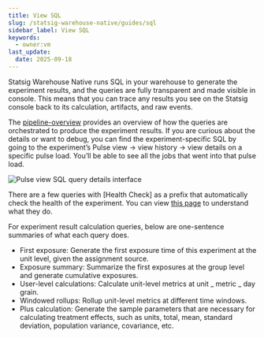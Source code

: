 ```yaml
---
title: View SQL
slug: /statsig-warehouse-native/guides/sql
sidebar_label: View SQL
keywords:
  - owner:vm
last_update:
  date: 2025-09-18
---
```


Statsig Warehouse Native runs SQL in your warehouse to generate the experiment results, and the queries are fully transparent and made visible in console. This means that you can trace any results you see on the Statsig console back to its calculation, artifacts, and raw events.

The [pipeline-overview](/statsig-warehouse-native/pipeline-overview) provides an overview of how the queries are orchestrated to produce the experiment results. If you are curious about the details or want to debug, you can find the experiment-specific SQL by going to the experiment’s Pulse view -> view history -> view details on a specific pulse load. You’ll be able to see all the jobs that went into that pulse load.

![Pulse view SQL query details interface](https://github.com/statsig-io/docs/assets/139815787/f34e1265-e303-4705-b8cd-1a170a2af91e)

There are a few queries with [Health Check] as a prefix that automatically check the health of the experiment. You can view [this page](/statsig-warehouse-native/features/monitor-an-experiment) to understand what they do.

For experiment result calculation queries, below are one-sentence summaries of what each query does.

- First exposure: Generate the first exposure time of this experiment at the unit level, given the assignment source.
- Exposure summary: Summarize the first exposures at the group level and generate cumulative exposures.
- User-level calculations: Calculate unit-level metrics at unit _ metric _ day grain.
- Windowed rollups: Rollup unit-level metrics at different time windows.
- Plus calculation: Generate the sample parameters that are necessary for calculating treatment effects, such as units, total, mean, standard deviation, population variance, covariance, etc.
